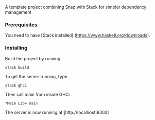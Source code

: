 A template project combining Snap with Stack for simpler dependency management

### Prerequisites

You need to have [Stack installed] (https://www.haskell.org/downloads).

### Installing

Build the project by running

```
stack build
```

To get the server running, type

```
stack ghci
```

Then call main from inside GHCi
```
*Main Lib> main
```
The server is now running at [http://localhost:8000]
